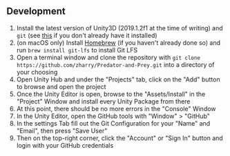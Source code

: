 ## Development

1. Install the latest version of Unity3D (2019.1.2f1 at the time of writing) and `git` (see [this](https://www.atlassian.com/git/tutorials/install-git) if you don't already have it installed)
2. (on macOS only) Install [Homebrew](https://brew.sh/) (if you haven't already done so) and run `brew install git-lfs` to install Git LFS
3. Open a terminal window and clone the repository with `git clone https://github.com/zharry/Predator-and-Prey.git` into a directory of your choosing
4. Open Unity Hub and under the "Projects" tab, click on the "Add" button to browse and open the project
5. Once the Unity Editor is open, browse to the "Assets/Install" in the "Project" Window and install every Unity Package from there
6. At this point, there should be no more errors in the "Console" Window
7. In the Unity Editor, open the GitHub tools with "Window" > "GitHub"
8. In the settings Tab fill out the Git Configuration for your "Name" and "Email", then press "Save User"
9. Then on the top-right corner, click the "Account" or "Sign In" button and login with your GitHub credentials
